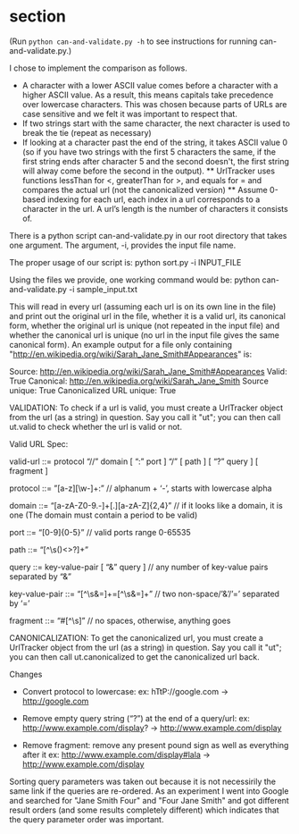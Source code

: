 section
=======
(Run `python can-and-validate.py -h` to see instructions for running 
  can-and-validate.py.)

I chose to implement the comparison as follows.
* A character with a lower ASCII value comes before a character with a higher
  ASCII value. As a result, this means capitals take precedence over lowercase
  characters. This was chosen because parts of URLs are case sensitive and we
  felt it was important to respect that.
* If two strings start with the same character, the next character is used to
  break the tie (repeat as necessary)
* If looking at a character past the end of the string, it takes ASCII value 0
  (so if you have two strings with the first 5 characters the same, if the
  first string ends after character 5 and the second doesn't, the first string
  will alway come before the second in the output).
** UrlTracker uses functions lessThan for <, greaterThan for >, and equals for =
   and compares the actual url (not the canonicalized version)
** Assume 0-based indexing for each url, each index in a url corresponds to a 
   character in the url. A url’s length is the number of characters it consists of.

There is a python script can-and-validate.py in our root directory that takes one
argument. The argument, -i, provides the input file name. 

The proper usage of our script is:
python sort.py -i INPUT_FILE


Using the files we provide, one working command would be:
      python can-and-validate.py -i sample_input.txt

This will read in every url (assuming each url is on its own line in the file)
and print out the original url in the file, whether it is a valid url, its
canonical form, whether the original url is unique (not repeated in the input 
file) and whether the canonical url is unique (no url in the input file gives
the same canonical form).
An example output for a file only containing 
"http://en.wikipedia.org/wiki/Sarah_Jane_Smith#Appearances" is:

Source: http://en.wikipedia.org/wiki/Sarah_Jane_Smith#Appearances
  Valid: True
  Canonical: http://en.wikipedia.org/wiki/Sarah_Jane_Smith
  Source unique: True
  Canonicalized URL unique: True
 
VALIDATION:
To check if a url is valid, you must create a UrlTracker object from the 
url (as a string) in question. Say you call it "ut"; you can then call 
ut.valid to check whether the url is valid or not. 

Valid URL Spec:

valid-url ::= protocol “//” domain [ “:” port ] “/” [ path ] [ “?” query ] [ fragment ]

protocol ::= ”[a-z][\w-]+:” // alphanum + ‘-’, starts with lowercase alpha

domain ::= “[a-zA-Z0-9.-]+[.][a-zA-Z]{2,4}” // if it looks like a domain, it is one
(The domain must contain a period to be valid)

port ::= “[0-9]{0-5}” // valid ports range 0-65535

path ::= “[^\s()<>?]+”

query ::= key-value-pair [ “&” query ] // any number of key-value pairs separated by “&”

key-value-pair ::= “[^\s&=]+=[^\s&=]+” // two non-space/’&’/’=’ separated by ‘=’

fragment ::= “#[^\s]” // no spaces, otherwise, anything goes

CANONICALIZATION:
To get the canonicalized url, you must create a UrlTracker object from the 
url (as a string) in question. Say you call it "ut"; you can then call 
ut.canonicalized to get the canonicalized url back. 

Changes

* Convert protocol to lowercase:
    ex: hTtP://google.com → http://google.com

* Remove empty query string (“?”) at the end of a query/url:
    ex: http://www.example.com/display? → http://www.example.com/display

* Remove fragment: remove any present pound sign as well as everything after it
    ex: http://www.example.com/display#lala → http://www.example.com/display

Sorting query parameters was taken out because it is not necessirily the same link
if the queries are re-ordered. As an experiment I went into Google and searched for
"Jane Smith Four" and "Four Jane Smith" and got different result orders (and some 
results completely different) which indicates that the query parameter order was
important.
